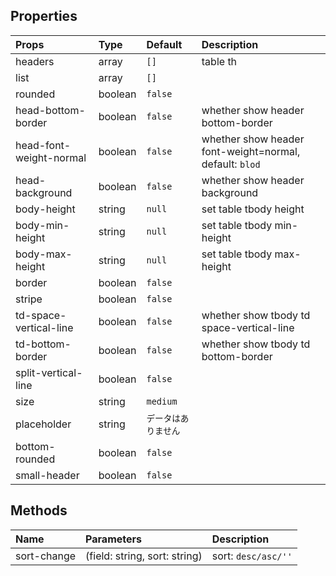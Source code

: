 ## Properties

|Props|Type|Default|Description|
|:--|:--|:--|:--|
|headers|array|`[]`|table th|
|list|array|`[]`||
|rounded|boolean|`false`||
|head-bottom-border|boolean|`false`|whether show header bottom-border|
|head-font-weight-normal|boolean|`false`|whether show header font-weight=normal, default: `blod`|
|head-background|boolean|`false`|whether show header background|
|body-height|string|`null`|set table tbody height|
|body-min-height|string|`null`|set table tbody min-height|
|body-max-height|string|`null`|set table tbody max-height|
|border|boolean|`false`||
|stripe|boolean|`false`||
|td-space-vertical-line|boolean|`false`|whether show tbody td space-vertical-line|
|td-bottom-border|boolean|`false`|whether show tbody td bottom-border|
|split-vertical-line|boolean|`false`||
|size|string|`medium`||
|placeholder|string|`データはありません`||
|bottom-rounded|boolean|`false`||
|small-header|boolean|`false`||

## Methods 

|Name|Parameters|Description|
|:--|:--|:--|
|sort-change|(field: string, sort: string)|sort: `desc/asc/''`|
